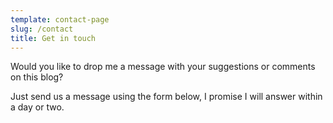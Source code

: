 ```yaml
---
template: contact-page
slug: /contact
title: Get in touch
---
```

Would you like to drop me a message with your suggestions or comments on this blog?

Just send us a message using the form below, I promise I will answer within a day or two.

